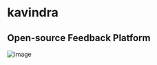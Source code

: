 # kavindra
## Open-source Feedback Platform

![image](https://github.com/user-attachments/assets/7f108493-eb44-432e-bd85-19ea98ad2cc0)
